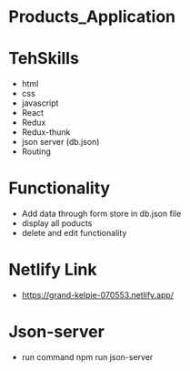 # Products_Application

# TehSkills

- html
- css
- javascript
- React
- Redux
- Redux-thunk
- json server (db.json)
- Routing

# Functionality

- Add data through form store in db.json file
- display all poducts
- delete and edit functionality

# Netlify Link
- https://grand-kelpie-070553.netlify.app/

# Json-server
- run command   npm run json-server